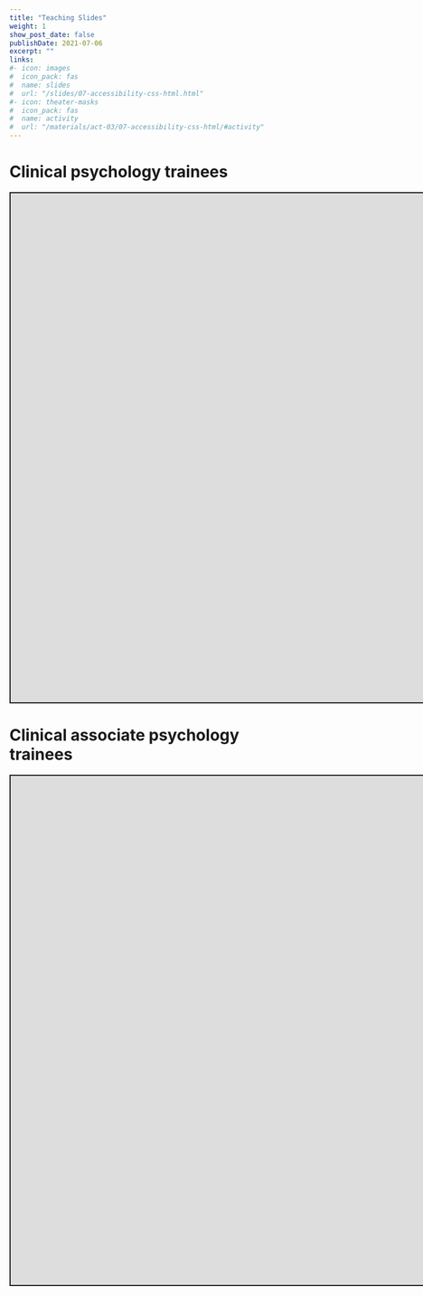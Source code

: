 ```yaml
---
title: "Teaching Slides"
weight: 1
show_post_date: false
publishDate: 2021-07-06
excerpt: ""
links:
#- icon: images
#  icon_pack: fas
#  name: slides
#  url: "/slides/07-accessibility-css-html.html"
#- icon: theater-masks
#  icon_pack: fas
#  name: activity
#  url: "/materials/act-03/07-accessibility-css-html/#activity"
---
```


<script src="{{< blogdown/postref >}}index_files/clipboard/clipboard.min.js"></script>
<link href="{{< blogdown/postref >}}index_files/xaringanExtra-clipboard/xaringanExtra-clipboard.css" rel="stylesheet" />
<script src="{{< blogdown/postref >}}index_files/xaringanExtra-clipboard/xaringanExtra-clipboard.js"></script>
<script>window.xaringanExtraClipboard(null, {"button":"Copy Code","success":"Copied!","error":"Press Ctrl+C to Copy"})</script>
<script src="{{< blogdown/postref >}}index_files/fitvids/fitvids.min.js"></script>
<script src="{{< blogdown/postref >}}index_files/fitvids/fitvids.min.js"></script>

# Clinical psychology trainees

<div class="shareagain" style="min-width:300px;margin:1em auto;">
<iframe src="https://chris-gaskell.github.io/uos-sced/assignment/dclin/index.html#1" width="1600" height="900" style="border:2px solid currentColor;" loading="lazy" allowfullscreen></iframe>
<script>fitvids('.shareagain', {players: 'iframe'});</script>
</div>

# Clinical associate psychology trainees

<div class="shareagain" style="min-width:300px;margin:1em auto;">
<iframe src="https://chris-gaskell.github.io/uos-sced/assignment/caps/index.html#1" width="1600" height="900" style="border:2px solid currentColor;" loading="lazy" allowfullscreen></iframe>
<script>fitvids('.shareagain', {players: 'iframe'});</script>
</div>
